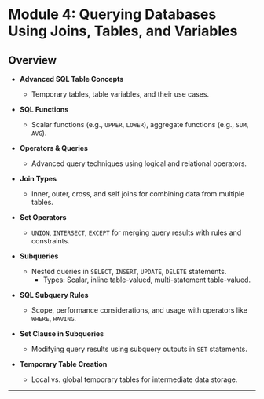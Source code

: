 # Module 4: Querying Databases Using Joins, Tables, and Variables

## Overview
- **Advanced SQL Table Concepts**  
  - Temporary tables, table variables, and their use cases.

- **SQL Functions**  
  - Scalar functions (e.g., `UPPER`, `LOWER`), aggregate functions (e.g., `SUM`, `AVG`).

- **Operators & Queries**  
  - Advanced query techniques using logical and relational operators.

- **Join Types**  
  - Inner, outer, cross, and self joins for combining data from multiple tables.

- **Set Operators**  
  - `UNION`, `INTERSECT`, `EXCEPT` for merging query results with rules and constraints.

- **Subqueries**  
  - Nested queries in `SELECT`, `INSERT`, `UPDATE`, `DELETE` statements.  
    - Types: Scalar, inline table-valued, multi-statement table-valued.

- **SQL Subquery Rules**  
  - Scope, performance considerations, and usage with operators like `WHERE`, `HAVING`.

- **Set Clause in Subqueries**  
  - Modifying query results using subquery outputs in `SET` statements.

- **Temporary Table Creation**  
  - Local vs. global temporary tables for intermediate data storage.

---